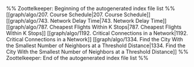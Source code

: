 %% Zoottelkeeper: Beginning of the autogenerated index file list  %%
 [[graph/algo/207. Course Schedule|207. Course Schedule]]
 [[graph/algo/743. Network Delay Time|743. Network Delay Time]]
 [[graph/algo/787. Cheapest Flights Within K Stops|787. Cheapest Flights Within K Stops]]
 [[graph/algo/1192. Critical Connections in a Network|1192. Critical Connections in a Network]]
 [[graph/algo/1334. Find the City With the Smallest Number of Neighbors at a Threshold Distance|1334. Find the City With the Smallest Number of Neighbors at a Threshold Distance]]
%% Zoottelkeeper: End of the autogenerated index file list  %%
